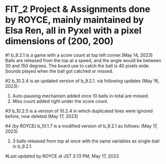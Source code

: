 # FIT_2 Project & Assignments done by ROYCE, mainly maintained by Elsa Ren, all in Pyxel with a pixel dimensions of (200, 200)

#1 b_9.2.1 is a game with a score count at top left corner.(May 14, 2023)
Balls are released from the top at a speed, and the angle would be between 30 and 150 degrees.
The board use to catch the ball is 40 pixels wide.
Sounds played when the ball got catched or missed.

#2 b_10.2.4 is an updated version of b_9.2.1. via following updates (May 16, 2023):
1. Auto-pausing mechanism added once 10 balls in-total are missed.
2. Miss count added right under the score count.

#3 b_10.2.5 is a version of 10.2.4 in which duplicated lines were ignored before, now deleted.(May 17, 2023)

#4 (by ROYCE) b_10.1.7 is a modified version of b_9.2.1 as follows: (May 17, 2023)
1. 3 balls released from top at once with the same variables as single-ball in b_9.2.1.

#Last updated by ROYCE at JST 2:13 PM, May 17, 2023

